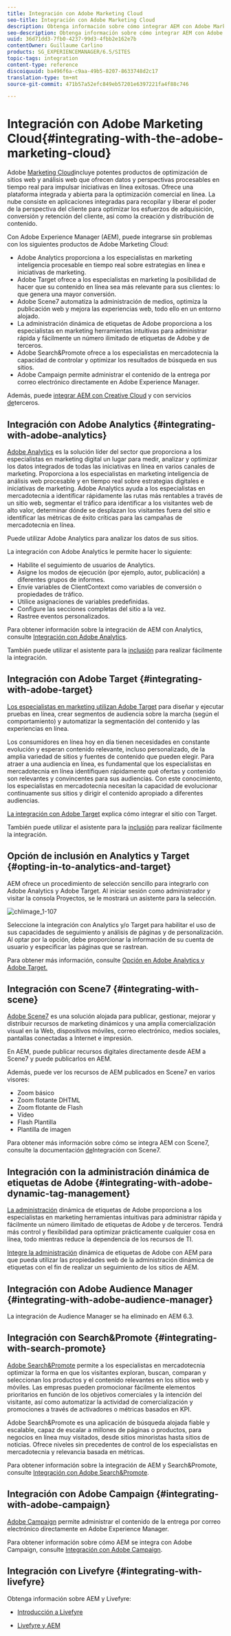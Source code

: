 ```yaml
---
title: Integración con Adobe Marketing Cloud
seo-title: Integración con Adobe Marketing Cloud
description: Obtenga información sobre cómo integrar AEM con Adobe Marketing Cloud.
seo-description: Obtenga información sobre cómo integrar AEM con Adobe Marketing Cloud.
uuid: 36d71dd3-7fb0-4237-99d3-4fbb2e162e7b
contentOwner: Guillaume Carlino
products: SG_EXPERIENCEMANAGER/6.5/SITES
topic-tags: integration
content-type: reference
discoiquuid: ba496f6a-c9aa-49b5-8207-8633748d2c17
translation-type: tm+mt
source-git-commit: 471b57a52efc849eb57201e6397221fa4f88c746

---
```



# Integración con Adobe Marketing Cloud{#integrating-with-the-adobe-marketing-cloud}

Adobe [Marketing Cloud](https://www.adobe.com/solutions/digital-marketing.html)incluye potentes productos de optimización de sitios web y análisis web que ofrecen datos y perspectivas procesables en tiempo real para impulsar iniciativas en línea exitosas. Ofrece una plataforma integrada y abierta para la optimización comercial en línea. La nube consiste en aplicaciones integradas para recopilar y liberar el poder de la perspectiva del cliente para optimizar los esfuerzos de adquisición, conversión y retención del cliente, así como la creación y distribución de contenido.

Con Adobe Experience Manager (AEM), puede integrarse sin problemas con los siguientes productos de Adobe Marketing Cloud:

* Adobe Analytics proporciona a los especialistas en marketing inteligencia procesable en tiempo real sobre estrategias en línea e iniciativas de marketing.
* Adobe Target ofrece a los especialistas en marketing la posibilidad de hacer que su contenido en línea sea más relevante para sus clientes: lo que genera una mayor conversión.
* Adobe Scene7 automatiza la administración de medios, optimiza la publicación web y mejora las experiencias web, todo ello en un entorno alojado.
* La administración dinámica de etiquetas de Adobe proporciona a los especialistas en marketing herramientas intuitivas para administrar rápida y fácilmente un número ilimitado de etiquetas de Adobe y de terceros.
* Adobe Search&amp;Promote ofrece a los especialistas en mercadotecnia la capacidad de controlar y optimizar los resultados de búsqueda en sus sitios.
* Adobe Campaign permite administrar el contenido de la entrega por correo electrónico directamente en Adobe Experience Manager.

Además, puede [integrar AEM con Creative Cloud](/help/assets/aem-cc-folder-sharing-best-practices.md) y con servicios [de](/help/sites-administering/third-party-services.md)terceros.

## Integración con Adobe Analytics {#integrating-with-adobe-analytics}

[Adobe Analytics](https://www.omniture.com/en/products/analytics/sitecatalyst) es la solución líder del sector que proporciona a los especialistas en marketing digital un lugar para medir, analizar y optimizar los datos integrados de todas las iniciativas en línea en varios canales de marketing. Proporciona a los especialistas en marketing inteligencia de análisis web procesable y en tiempo real sobre estrategias digitales e iniciativas de marketing. Adobe Analytics ayuda a los especialistas en mercadotecnia a identificar rápidamente las rutas más rentables a través de un sitio web, segmentar el tráfico para identificar a los visitantes web de alto valor, determinar dónde se desplazan los visitantes fuera del sitio e identificar las métricas de éxito críticas para las campañas de mercadotecnia en línea.

Puede utilizar Adobe Analytics para analizar los datos de sus sitios.

La integración con Adobe Analytics le permite hacer lo siguiente:

* Habilite el seguimiento de usuarios de Analytics.
* Asigne los modos de ejecución (por ejemplo, autor, publicación) a diferentes grupos de informes.
* Envíe variables de ClientContext como variables de conversión o propiedades de tráfico.
* Utilice asignaciones de variables predefinidas.
* Configure las secciones completas del sitio a la vez.
* Rastree eventos personalizados.

Para obtener información sobre la integración de AEM con Analytics, consulte [Integración con Adobe Analytics](/help/sites-administering/adobeanalytics.md).

También puede utilizar el asistente para la [inclusión](/help/sites-administering/opt-in.md) para realizar fácilmente la integración.

## Integración con Adobe Target {#integrating-with-adobe-target}

[Los especialistas en marketing utilizan Adobe Target](https://www.omniture.com/en/products/conversion/test-and-target) para diseñar y ejecutar pruebas en línea, crear segmentos de audiencia sobre la marcha (según el comportamiento) y automatizar la segmentación del contenido y las experiencias en línea.

Los consumidores en línea hoy en día tienen necesidades en constante evolución y esperan contenido relevante, incluso personalizado, de la amplia variedad de sitios y fuentes de contenido que pueden elegir. Para atraer a una audiencia en línea, es fundamental que los especialistas en mercadotecnia en línea identifiquen rápidamente qué ofertas y contenido son relevantes y convincentes para sus audiencias. Con este conocimiento, los especialistas en mercadotecnia necesitan la capacidad de evolucionar continuamente sus sitios y dirigir el contenido apropiado a diferentes audiencias.

[La integración con Adobe Target](/help/sites-administering/target.md) explica cómo integrar el sitio con Target.

También puede utilizar el asistente para la [inclusión](/help/sites-administering/opt-in.md) para realizar fácilmente la integración.

## Opción de inclusión en Analytics y Target {#opting-in-to-analytics-and-target}

AEM ofrece un procedimiento de selección sencillo para integrarlo con Adobe Analytics y Adobe Target. Al iniciar sesión como administrador y visitar la consola Proyectos, se le mostrará un asistente para la selección.

![chlimage_1-107](assets/chlimage_1-107a.png)

Seleccione la integración con Analytics y/o Target para habilitar el uso de sus capacidades de seguimiento y análisis de páginas y de personalización. Al optar por la opción, debe proporcionar la información de su cuenta de usuario y especificar las páginas que se rastrean.

Para obtener más información, consulte [Opción en Adobe Analytics y Adobe Target.](/help/sites-administering/opt-in.md)

## Integración con Scene7 {#integrating-with-scene}

[Adobe Scene7](https://www.adobe.com/products/scene7.html) es una solución alojada para publicar, gestionar, mejorar y distribuir recursos de marketing dinámicos y una amplia comercialización visual en la Web, dispositivos móviles, correo electrónico, medios sociales, pantallas conectadas a Internet e impresión.

En AEM, puede publicar recursos digitales directamente desde AEM a Scene7 y puede publicarlos en AEM.

Además, puede ver los recursos de AEM publicados en Scene7 en varios visores:

* Zoom básico
* Zoom flotante DHTML
* Zoom flotante de Flash
* Vídeo
* Flash Plantilla
* Plantilla de imagen

Para obtener más información sobre cómo se integra AEM con Scene7, consulte la documentación [de](/help/sites-administering/scene7.md)Integración con Scene7.

## Integración con la administración dinámica de etiquetas de Adobe {#integrating-with-adobe-dynamic-tag-management}

[La administración](https://www.adobe.com/solutions/digital-marketing/dynamic-tag-management.html) dinámica de etiquetas de Adobe proporciona a los especialistas en marketing herramientas intuitivas para administrar rápida y fácilmente un número ilimitado de etiquetas de Adobe y de terceros. Tendrá más control y flexibilidad para optimizar prácticamente cualquier cosa en línea, todo mientras reduce la dependencia de los recursos de TI.

[Integre la administración](/help/sites-administering/dtm.md) dinámica de etiquetas de Adobe con AEM para que pueda utilizar las propiedades web de la administración dinámica de etiquetas con el fin de realizar un seguimiento de los sitios de AEM.

## Integración con Adobe Audience Manager {#integrating-with-adobe-audience-manager}

La integración de Audience Manager se ha eliminado en AEM 6.3.

## Integración con Search&amp;Promote {#integrating-with-search-promote}

[Adobe Search&amp;Promote](https://www.omniture.com/en/products/conversion/search-and-promote) permite a los especialistas en mercadotecnia optimizar la forma en que los visitantes exploran, buscan, comparan y seleccionan los productos y el contenido relevantes en los sitios web y móviles. Las empresas pueden promocionar fácilmente elementos prioritarios en función de los objetivos comerciales y la intención del visitante, así como automatizar la actividad de comercialización y promociones a través de activadores o métricas basados en KPI.

Adobe Search&amp;Promote es una aplicación de búsqueda alojada fiable y escalable, capaz de escalar a millones de páginas o productos, para negocios en línea muy visitados, desde sitios minoristas hasta sitios de noticias. Ofrece niveles sin precedentes de control de los especialistas en mercadotecnia y relevancia basada en métricas.

Para obtener información sobre la integración de AEM y Search&amp;Promote, consulte [Integración con Adobe Search&amp;Promote](/help/sites-administering/search-and-promote.md).

## Integración con Adobe Campaign {#integrating-with-adobe-campaign}

[Adobe Campaign](https://www.adobe.com/solutions/campaign-management.html) permite administrar el contenido de la entrega por correo electrónico directamente en Adobe Experience Manager.

Para obtener información sobre cómo AEM se integra con Adobe Campaign, consulte [Integración con Adobe Campaign](/help/sites-administering/campaignstandard.md).

## Integración con Livefyre {#integrating-with-livefyre}

Obtenga información sobre AEM y Livefyre:

* [Introducción a Livefyre](https://answers.livefyre.com/developers/getting-started)

* [Livefyre y AEM](https://answers.livefyre.com/product/livefyre-for-adobe-experience-manager-aem/livefyre-for-adobe-experience-manager/) 


